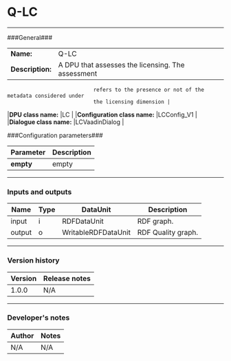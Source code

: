 # Q-LC #
----------

###General###

|                              |                                                                                                                                                         |
|------------------------------|---------------------------------------------------------------------------------------------------------------------------------------------------------|
|**Name:**                     |Q-LC		                     					                                                                                                                   |
|**Description:**              |A DPU that assesses the licensing. The assessment
                                refers to the presence or not of the metadata considered under 
                                the licensing dimension |
|**DPU class name:**           |LC     						                                                                                                                                       |
|**Configuration class name:** |LCConfig_V1                           		                                                                                                               |
|**Dialogue class name:**      |LCVaadinDialog 					                                                                                                                                 |


###Configuration parameters###


|Parameter                     |Description                   |
|------------------------------|------------------------------|
|**empty**		           |empty            |


***

### Inputs and outputs ###

|Name              |Type     |DataUnit                     |Description          |
|------------------|---------|-----------------------------|---------------------|
|input  	         |i 	     |RDFDataUnit 		             |RDF graph.			     |
|output 	         |o 	     |WritableRDFDataUnit 	       |RDF Quality graph.   |

***

### Version history ###

|Version            |Release notes        |
|-------------------|---------------------|
|1.0.0              |N/A                  |

***

### Developer's notes ###

|Author            |Notes                 |
|------------------|----------------------|
|N/A               |N/A                   |